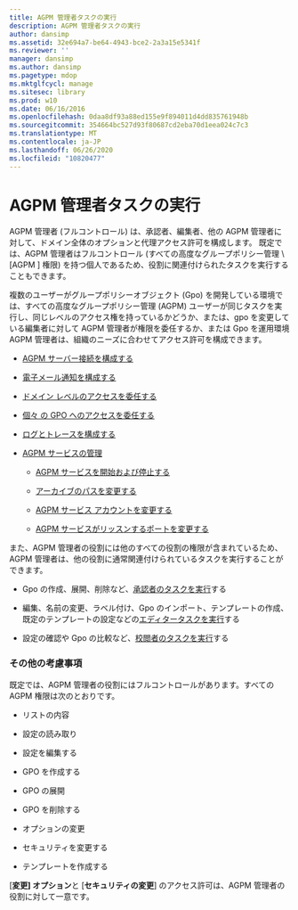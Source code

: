 ```yaml
---
title: AGPM 管理者タスクの実行
description: AGPM 管理者タスクの実行
author: dansimp
ms.assetid: 32e694a7-be64-4943-bce2-2a3a15e5341f
ms.reviewer: ''
manager: dansimp
ms.author: dansimp
ms.pagetype: mdop
ms.mktglfcycl: manage
ms.sitesec: library
ms.prod: w10
ms.date: 06/16/2016
ms.openlocfilehash: 0daa8df93a88ed155e9f894011d4dd835761948b
ms.sourcegitcommit: 354664bc527d93f80687cd2eba70d1eea024c7c3
ms.translationtype: MT
ms.contentlocale: ja-JP
ms.lasthandoff: 06/26/2020
ms.locfileid: "10820477"
---
```

# AGPM 管理者タスクの実行


AGPM 管理者 (フルコントロール) は、承認者、編集者、他の AGPM 管理者に対して、ドメイン全体のオプションと代理アクセス許可を構成します。 既定では、AGPM 管理者はフルコントロール (すべての高度なグループポリシー管理 \ [AGPM \] 権限) を持つ個人であるため、役割に関連付けられたタスクを実行することもできます。

複数のユーザーがグループポリシーオブジェクト (Gpo) を開発している環境では、すべての高度なグループポリシー管理 (AGPM) ユーザーが同じタスクを実行し、同じレベルのアクセス権を持っているかどうか、または、gpo を変更している編集者に対して AGPM 管理者が権限を委任するか、または Gpo を運用環境 AGPM 管理者は、組織のニーズに合わせてアクセス許可を構成できます。

-   [AGPM サーバー接続を構成する](configure-the-agpm-server-connection.md)

-   [電子メール通知を構成する](configure-e-mail-notification.md)

-   [ドメイン レベルのアクセスを委任する](delegate-domain-level-access.md)

-   [個々 の GPO へのアクセスを委任する](delegate-access-to-an-individual-gpo.md)

-   [ログとトレースを構成する](configure-logging-and-tracing.md)

-   [AGPM サービスの管理](managing-the-agpm-service.md)

    -   [AGPM サービスを開始および停止する](start-and-stop-the-agpm-service.md)

    -   [アーカイブのパスを変更する](modify-the-archive-path.md)

    -   [AGPM サービス アカウントを変更する](modify-the-agpm-service-account.md)

    -   [AGPM サービスがリッスンするポートを変更する](modify-the-port-on-which-the-agpm-service-listens.md)

また、AGPM 管理者の役割には他のすべての役割の権限が含まれているため、AGPM 管理者は、他の役割に通常関連付けられているタスクを実行することができます。

-   Gpo の作成、展開、削除など、[承認者のタスクを実行](performing-approver-tasks.md)する

-   編集、名前の変更、ラベル付け、Gpo のインポート、テンプレートの作成、既定のテンプレートの設定などの[エディタータスクを実行](performing-editor-tasks.md)する

-   設定の確認や Gpo の比較など、[校閲者のタスクを実行](performing-reviewer-tasks.md)する

### その他の考慮事項

既定では、AGPM 管理者の役割にはフルコントロールがあります。すべての AGPM 権限は次のとおりです。

-   リストの内容

-   設定の読み取り

-   設定を編集する

-   GPO を作成する

-   GPO の展開

-   GPO を削除する

-   オプションの変更

-   セキュリティを変更する

-   テンプレートを作成する

[**変更] オプション**と [**セキュリティの変更**] のアクセス許可は、AGPM 管理者の役割に対して一意です。

 

 





